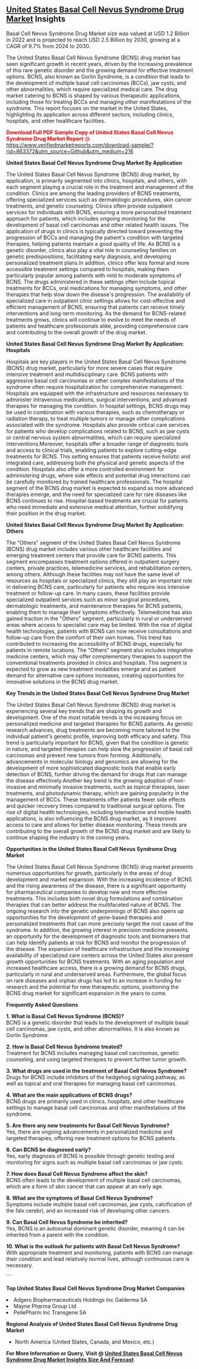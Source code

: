 <h2><a href="https://www.verifiedmarketreports.com/download-sample/?rid=863372&amp;utm_source=Github&amp;utm_medium=216" target="_blank">United States Basal Cell Nevus Syndrome Drug Market</a> Insights</h2><p>Basal Cell Nevus Syndrome Drug Market size was valued at USD 1.2 Billion in 2022 and is projected to reach USD 2.5 Billion by 2030, growing at a CAGR of 9.7% from 2024 to 2030.</p><p><p>The United States Basal Cell Nevus Syndrome (BCNS) drug market has seen significant growth in recent years, driven by the increasing prevalence of this rare genetic disorder and the growing demand for effective treatment options. BCNS, also known as Gorlin Syndrome, is a condition that leads to the development of multiple basal cell carcinomas (BCCs), jaw cysts, and other abnormalities, which require specialized medical care. The drug market catering to BCNS is shaped by various therapeutic applications, including those for treating BCCs and managing other manifestations of the syndrome. This report focuses on the market in the United States, highlighting its application across different sectors, including clinics, hospitals, and other healthcare facilities. <p><span class=""><span style="color: #ff0000;"><strong>Download Full PDF Sample Copy of United States Basal Cell Nevus Syndrome Drug Market Report</strong> @ </span><a href="https://www.verifiedmarketreports.com/download-sample/?rid=863372&amp;utm_source=Github&amp;utm_medium=216" target="_blank">https://www.verifiedmarketreports.com/download-sample/?rid=863372&amp;utm_source=Github&amp;utm_medium=216</a></span></p></p><p><strong>United States Basal Cell Nevus Syndrome Drug Market By Application</strong></p><p>The United States Basal Cell Nevus Syndrome (BCNS) drug market, by application, is primarily segmented into clinics, hospitals, and others, with each segment playing a crucial role in the treatment and management of the condition. Clinics are among the leading providers of BCNS treatments, offering specialized services such as dermatologic procedures, skin cancer treatments, and genetic counseling. Clinics often provide outpatient services for individuals with BCNS, ensuring a more personalized treatment approach for patients, which includes ongoing monitoring for the development of basal cell carcinomas and other related health issues. The application of drugs in clinics is typically directed toward preventing the progression of BCCs and managing the patient's condition with targeted therapies, helping patients maintain a good quality of life. As BCNS is a genetic disorder, clinics also play a vital role in counseling families on genetic predispositions, facilitating early diagnosis, and developing personalized treatment plans.In addition, clinics offer less formal and more accessible treatment settings compared to hospitals, making them particularly popular among patients with mild to moderate symptoms of BCNS. The drugs administered in these settings often include topical treatments for BCCs, oral medications for managing symptoms, and other therapies that help slow down the disease's progression. The availability of specialized care in outpatient clinic settings allows for cost-effective and efficient management of BCNS, ensuring that patients can receive timely interventions and long-term monitoring. As the demand for BCNS-related treatments grows, clinics will continue to evolve to meet the needs of patients and healthcare professionals alike, providing comprehensive care and contributing to the overall growth of the drug market.<p><strong>United States Basal Cell Nevus Syndrome Drug Market By Application: Hospitals</strong></p><p>Hospitals are key players in the United States Basal Cell Nevus Syndrome (BCNS) drug market, particularly for more severe cases that require intensive treatment and multidisciplinary care. BCNS patients with aggressive basal cell carcinomas or other complex manifestations of the syndrome often require hospitalization for comprehensive management. Hospitals are equipped with the infrastructure and resources necessary to administer intravenous medications, surgical interventions, and advanced therapies for managing the condition. In hospital settings, BCNS drugs may be used in combination with various therapies, such as chemotherapy or radiation therapy, to treat multiple tumors or manage other complications associated with the syndrome. Hospitals also provide critical care services for patients who develop complications related to BCNS, such as jaw cysts or central nervous system abnormalities, which can require specialized interventions.Moreover, hospitals offer a broader range of diagnostic tools and access to clinical trials, enabling patients to explore cutting-edge treatments for BCNS. This setting ensures that patients receive holistic and integrated care, addressing both the physical and genetic aspects of the condition. Hospitals also offer a more controlled environment for administering drugs, where side effects and potential drug interactions can be carefully monitored by trained healthcare professionals. The hospital segment of the BCNS drug market is expected to expand as more advanced therapies emerge, and the need for specialized care for rare diseases like BCNS continues to rise. Hospital-based treatments are crucial for patients who need immediate and extensive medical attention, further solidifying their position in the drug market.<p><strong>United States Basal Cell Nevus Syndrome Drug Market By Application: Others</strong></p><p>The "Others" segment of the United States Basal Cell Nevus Syndrome (BCNS) drug market includes various other healthcare facilities and emerging treatment centers that provide care for BCNS patients. This segment encompasses treatment options offered in outpatient surgery centers, private practices, telemedicine services, and rehabilitation centers, among others. Although these facilities may not have the same level of resources as hospitals or specialized clinics, they still play an important role in delivering BCNS care, particularly for patients who require less intensive treatment or follow-up care. In many cases, these facilities provide specialized outpatient services such as minor surgical procedures, dermatologic treatments, and maintenance therapies for BCNS patients, enabling them to manage their symptoms effectively. Telemedicine has also gained traction in the "Others" segment, particularly in rural or underserved areas where access to specialist care may be limited. With the rise of digital health technologies, patients with BCNS can now receive consultations and follow-up care from the comfort of their own homes. This trend has contributed to increasing the accessibility of BCNS drugs, especially for patients in remote locations. The "Others" segment also includes integrative medicine centers, which may offer complementary therapies to support the conventional treatments provided in clinics and hospitals. This segment is expected to grow as new treatment modalities emerge and as patient demand for alternative care options increases, creating opportunities for innovative solutions in the BCNS drug market.<p><strong>Key Trends in the United States Basal Cell Nevus Syndrome Drug Market</strong></p><p>The United States Basal Cell Nevus Syndrome (BCNS) drug market is experiencing several key trends that are shaping its growth and development. One of the most notable trends is the increasing focus on personalized medicine and targeted therapies for BCNS patients. As genetic research advances, drug treatments are becoming more tailored to the individual patient's genetic profile, improving both efficacy and safety. This trend is particularly important for BCNS, given that the condition is genetic in nature, and targeted therapies can help slow the progression of basal cell carcinomas and prevent new tumors from forming. Additionally, advancements in molecular biology and genomics are allowing for the development of more sophisticated diagnostic tools that enable early detection of BCNS, further driving the demand for drugs that can manage the disease effectively.Another key trend is the growing adoption of non-invasive and minimally invasive treatments, such as topical therapies, laser treatments, and photodynamic therapy, which are gaining popularity in the management of BCCs. These treatments offer patients fewer side effects and quicker recovery times compared to traditional surgical options. The rise of digital health technologies, including telemedicine and mobile health applications, is also influencing the BCNS drug market, as it improves access to care and allows for better disease monitoring. These trends are contributing to the overall growth of the BCNS drug market and are likely to continue shaping the industry in the coming years.<p><strong>Opportunities in the United States Basal Cell Nevus Syndrome Drug Market</strong></p><p>The United States Basal Cell Nevus Syndrome (BCNS) drug market presents numerous opportunities for growth, particularly in the areas of drug development and market expansion. With the increasing incidence of BCNS and the rising awareness of the disease, there is a significant opportunity for pharmaceutical companies to develop new and more effective treatments. This includes both novel drug formulations and combination therapies that can better address the multifaceted nature of BCNS. The ongoing research into the genetic underpinnings of BCNS also opens up opportunities for the development of gene-based therapies and personalized treatments that can more precisely target the root cause of the syndrome. In addition, the growing interest in precision medicine presents an opportunity for the development of diagnostic tools and biomarkers that can help identify patients at risk for BCNS and monitor the progression of the disease. The expansion of healthcare infrastructure and the increasing availability of specialized care centers across the United States also present growth opportunities for BCNS treatments. With an aging population and increased healthcare access, there is a growing demand for BCNS drugs, particularly in rural and underserved areas. Furthermore, the global focus on rare diseases and orphan drugs has led to an increase in funding for research and the potential for new therapeutic options, positioning the BCNS drug market for significant expansion in the years to come.<p><strong>Frequently Asked Questions</strong></p><p><strong>1. What is Basal Cell Nevus Syndrome (BCNS)?</strong><br/> BCNS is a genetic disorder that leads to the development of multiple basal cell carcinomas, jaw cysts, and other abnormalities. It is also known as Gorlin Syndrome.</p><p><strong>2. How is Basal Cell Nevus Syndrome treated?</strong><br/> Treatment for BCNS includes managing basal cell carcinomas, genetic counseling, and using targeted therapies to prevent further tumor growth.</p><p><strong>3. What drugs are used in the treatment of Basal Cell Nevus Syndrome?</strong><br/> Drugs for BCNS include inhibitors of the hedgehog signaling pathway, as well as topical and oral therapies for managing basal cell carcinomas.</p><p><strong>4. What are the main applications of BCNS drugs?</strong><br/> BCNS drugs are primarily used in clinics, hospitals, and other healthcare settings to manage basal cell carcinomas and other manifestations of the syndrome.</p><p><strong>5. Are there any new treatments for Basal Cell Nevus Syndrome?</strong><br/> Yes, there are ongoing advancements in personalized medicine and targeted therapies, offering new treatment options for BCNS patients.</p><p><strong>6. Can BCNS be diagnosed early?</strong><br/> Yes, early diagnosis of BCNS is possible through genetic testing and monitoring for signs such as multiple basal cell carcinomas or jaw cysts.</p><p><strong>7. How does Basal Cell Nevus Syndrome affect the skin?</strong><br/> BCNS often leads to the development of multiple basal cell carcinomas, which are a form of skin cancer that can appear at an early age.</p><p><strong>8. What are the symptoms of Basal Cell Nevus Syndrome?</strong><br/> Symptoms include multiple basal cell carcinomas, jaw cysts, calcification of the falx cerebri, and an increased risk of developing other cancers.</p><p><strong>9. Can Basal Cell Nevus Syndrome be inherited?</strong><br/> Yes, BCNS is an autosomal dominant genetic disorder, meaning it can be inherited from a parent with the condition.</p><p><strong>10. What is the outlook for patients with Basal Cell Nevus Syndrome?</strong><br/> With appropriate treatment and monitoring, patients with BCNS can manage their condition and lead relatively normal lives, although continuous care is necessary.</p>```</p><p><strong>Top United States Basal Cell Nevus Syndrome Drug Market Companies</strong></p><div data-test-id=""><p><li>Adgero Biopharmaceuticals Holdings Inc Galderma SA</li><li> Mayne Pharma Group Ltd</li><li> PellePharm Inc Transgene SA</li></p><div><strong>Regional Analysis of&nbsp;United States Basal Cell Nevus Syndrome Drug Market</strong></div><ul><li dir="ltr"><p dir="ltr">North America&nbsp;(United States, Canada, and Mexico, etc.)</p></li></ul><p><strong>For More Information or Query, Visit @&nbsp;</strong><strong><a href="https://www.verifiedmarketreports.com/product/basal-cell-nevus-syndrome-drug-market/?utm_source=Github&amp;utm_medium=216" target="_blank">United States Basal Cell Nevus Syndrome Drug Market Insights Size And Forecast</a></strong></p></div>
